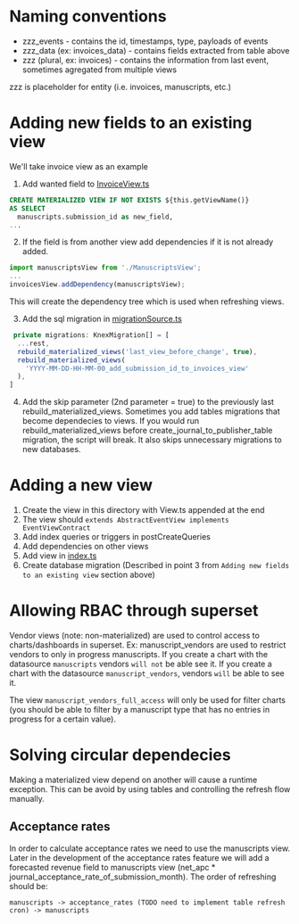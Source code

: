 # Naming conventions

- zzz_events - contains the id, timestamps, type, payloads of events
- zzz_data (ex: invoices_data) - contains fields extracted from table above
- zzz (plural, ex: invoices) - contains the information from last event, sometimes agregated from multiple views

zzz is placeholder for entity (i.e. invoices, manuscripts, etc.)

# Adding new fields to an existing view

We'll take invoice view as an example

1. Add wanted field to [InvoiceView.ts](InvoiceView.ts)

```sql
CREATE MATERIALIZED VIEW IF NOT EXISTS ${this.getViewName()}
AS SELECT
  manuscripts.submission_id as new_field,
...
```

2. If the field is from another view add dependencies if it is not already added.

```js
import manuscriptsView from './ManuscriptsView';
...
invoicesView.addDependency(manuscriptsView);
```

This will create the dependency tree which is used when refreshing views.

3. Add the sql migration in [migrationSource.ts](../database/migrationSource.ts)

```js
 private migrations: KnexMigration[] = [
  ...rest,
  rebuild_materialized_views('last_view_before_change', true),
  rebuild_materialized_views(
    'YYYY-MM-DD-HH-MM-00_add_submission_id_to_invoices_view'
  ),
]
```

4. Add the skip parameter (2nd parameter = true) to the previously last rebuild_materialized_views.
   Sometimes you add tables migrations that become dependecies to views. If you would run rebuild_materialized_views before create_journal_to_publisher_table migration, the script will break. It also skips unnecessary migrations to new databases.

# Adding a new view

1. Create the view in this directory with View.ts appended at the end
2. The view should `extends AbstractEventView implements EventViewContract`
3. Add index queries or triggers in postCreateQueries
4. Add dependencies on other views
5. Add view in [index.ts](materializedViewList.ts)
6. Create database migration (Described in point 3 from `Adding new fields to an existing view` section above)

# Allowing RBAC through superset

Vendor views (note: non-materialized) are used to control access to charts/dashboards in superset.
Ex: manuscript_vendors are used to restrict vendors to only in progress manuscripts. If you create a chart with the datasource `manuscripts` vendors `will not` be able see it. If you create a chart with the datasource `manuscript_vendors`, vendors `will` be able to see it.

The view `manuscript_vendors_full_access` will only be used for filter charts (you should be able to filter by a manuscript type that has no entries in progress for a certain value).

# Solving circular dependecies

Making a materialized view depend on another will cause a runtime exception. This can be avoid by using tables and controlling the refresh flow manually.

## Acceptance rates

In order to calculate acceptance rates we need to use the manuscripts view. Later in the development of the acceptance rates feature we will add a forecasted revenue field to manuscripts view (net_apc * journal_acceptance_rate_of_submission_month). The order of refreshing should be:

`manuscripts -> acceptance_rates (TODO need to implement table refresh cron) -> manuscripts`

